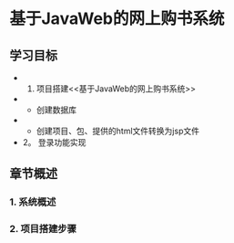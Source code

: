 # 基于JavaWeb的网上购书系统

## 学习目标

* 1. 项目搭建<<基于JavaWeb的网上购书系统>>
* * 创建数据库
* * 创建项目、包、提供的html文件转换为jsp文件
* 2。 登录功能实现

## 章节概述

### 1. 系统概述

### 2. 项目搭建步骤

## 